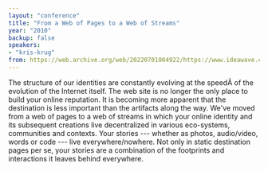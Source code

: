 ```yaml
---
layout: "conference"
title: "From a Web of Pages to a Web of Streams"
year: "2010"
backup: false
speakers:
- "kris-krug"
from: https://web.archive.org/web/20220701004922/https://www.ideawave.ca/the-conference/from-a-web-of-pages-to-a-web-of-streams/
---
```


The structure of our identities are constantly evolving at the speedÂ of the evolution of the Internet itself. The web site is no longer the only place to build your online reputation. It is becoming more apparent that the destination is less important than the artifacts along the way. We've moved from a web of pages to a web of streams in which your online identity and its subsequent creations live decentralized in various eco-systems, communities and contexts. Your stories --- whether as photos, audio/video, words or code --- live everywhere/nowhere. Not only in static destination pages per se, your stories are a combination of the footprints and interactions it leaves behind everywhere.
